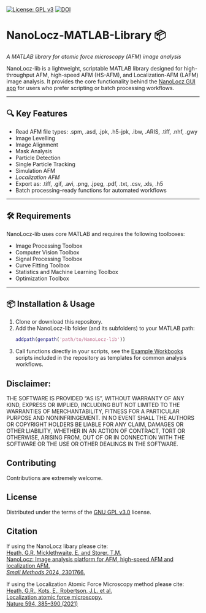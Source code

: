 [![License: GPL v3](https://img.shields.io/badge/License-GPLv3-blue.svg)](https://www.gnu.org/licenses/gpl-3.0)
[![DOI](https://img.shields.io/badge/DOI-10.1002%2Fsmtd.202301766-orange)](https://doi.org/10.1002/smtd.202301766)

# NanoLocz-MATLAB-Library 📦  
*A MATLAB library for atomic force microscopy (AFM) image analysis*

NanoLocz-lib is a lightweight, scriptable MATLAB library designed for high-throughput AFM, high-speed AFM (HS-AFM), and Localization-AFM (LAFM) image analysis. It provides the core functionality behind the [NanoLocz GUI app](https://github.com/George-R-Heath/NanoLocz) for users who prefer scripting or batch processing workflows.

---

## 🔍 Key Features
* Read AFM file types: .spm,  .asd,  .jpk, .h5-jpk,  .ibw,  .ARIS,  .tiff, .nhf, .gwy
* Image Levelling
* Image Alignment
* Mask Analysis
* Particle Detection
* Single Particle Tracking
* Simulation AFM
* *Localization AFM* 
* Export as: .tiff, .gif, .avi, .png, .jpeg, .pdf, .txt, .csv, .xls, .h5
* Batch processing–ready functions for automated workflows

---

## 🛠 Requirements

NanoLocz-lib uses core MATLAB and requires the following toolboxes:

- Image Processing Toolbox  
- Computer Vision Toolbox  
- Signal Processing Toolbox  
- Curve Fitting Toolbox  
- Statistics and Machine Learning Toolbox  
- Optimization Toolbox  

---

## 📦 Installation & Usage

1. Clone or download this repository.
2. Add the NanoLocz-lib folder (and its subfolders) to your MATLAB path:
   ```matlab
   addpath(genpath('path/to/NanoLocz-lib'))

3. Call functions directly in your scripts, see the [Example Workbooks](https://github.com/George-R-Heath/NanoLocz-Matlab-Library/tree/main/Example%20Workbooks) scripts included in the repository as templates for common analysis workflows.
   
## Disclaimer:
THE SOFTWARE IS PROVIDED “AS IS”, WITHOUT WARRANTY OF ANY KIND, EXPRESS OR
IMPLIED,
INCLUDING BUT NOT LIMITED TO THE WARRANTIES OF MERCHANTABILITY, FITNESS FOR A
PARTICULAR
PURPOSE AND NONINFRINGEMENT. IN NO EVENT SHALL THE AUTHORS OR COPYRIGHT HOLDERS
BE LIABLE
FOR ANY CLAIM, DAMAGES OR OTHER LIABILITY, WHETHER IN AN ACTION OF CONTRACT,
TORT OR OTHERWISE, ARISING FROM, OUT OF OR IN CONNECTION WITH THE SOFTWARE OR
THE
USE OR OTHER DEALINGS IN THE SOFTWARE.

## Contributing
Contributions are extremely welcome.

## License
Distributed under the terms of the [GNU GPL v3.0](https://www.gnu.org/licenses/gpl-3.0.txt) license.

## Citation

If using the NanoLocz libary please cite:\
[Heath, G.R, Micklethwaite, E. and Storer, T.M.\
NanoLocz: Image analysis platform for AFM, high-speed AFM and localization AFM.\
*Small Methods* 2024, 2301766.](https://doi.org/10.1002/smtd.202301766) 

If using the Localization Atomic Force Microscopy method please cite:\
[Heath, G.R., Kots, E., Robertson, J.L. et al.\
Localization atomic force microscopy.\
 Nature 594, 385–390 (2021)](https://doi.org/10.1038/s41586-021-03551-x)
